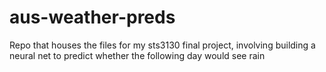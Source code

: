 # aus-weather-preds
Repo that houses the files for my sts3130 final project, involving building a neural net to predict whether the following day would see rain
